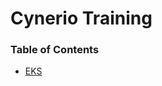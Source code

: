 # Cynerio Training

### Table of Contents

- [EKS](https://github.com/ronmegini/cynerio-training/tree/main/EKS)
